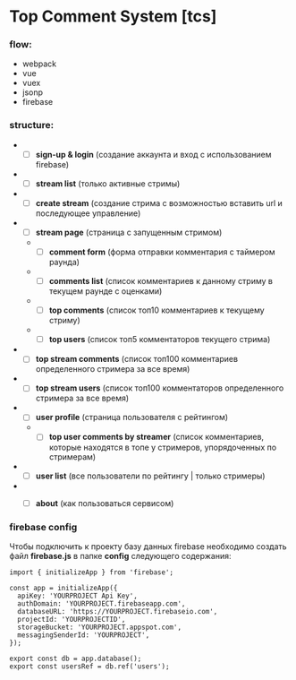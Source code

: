 # Top Comment System [tcs]

### flow:
- webpack
- vue
- vuex
- jsonp
- firebase

### structure:
- - [ ] **sign-up & login** (создание аккаунта и вход с использованием firebase)
- - [ ] **stream list** (только активные стримы)
- - [ ] **create stream** (создание стрима с возможностью вставить url и последующее управление)
- - [ ] **stream page** (страница с запущенным стримом)
  - - [ ] **comment form** (форма отправки комментария с таймером раунда)
  - - [ ] **comments list** (список комментариев к данному стриму в текущем раунде с оценками)
  - - [ ] **top comments** (список топ10 комментариев к текущему стриму)
  - - [ ] **top users** (список топ5 комментаторов текущего стрима)
- - [ ] **top stream comments** (список топ100 комментариев определенного стримера за все время)
- - [ ] **top stream users** (список топ100 комментаторов определенного стримера за все время)
- - [ ] **user profile** (страница пользователя с рейтингом)
  - - [ ] **top user comments by streamer** (список комментариев, которые находятся в топе у стримеров, упорядоченных по стримерам)
- - [ ] **user list** (все пользователи по рейтингу | только стримеры)
- - [ ] **about** (как пользоваться сервисом)


### firebase config

Чтобы подключить к проекту базу данных firebase необходимо создать файл **firebase.js** в папке **config** следующего содержания:

```
import { initializeApp } from 'firebase';

const app = initializeApp({
  apiKey: 'YOURPROJECT Api Key',
  authDomain: 'YOURPROJECT.firebaseapp.com',
  databaseURL: 'https://YOURPROJECT.firebaseio.com',
  projectId: 'YOURPROJECTID',
  storageBucket: 'YOURPROJECT.appspot.com',
  messagingSenderId: 'YOURPROJECT',
});

export const db = app.database();
export const usersRef = db.ref('users');
```